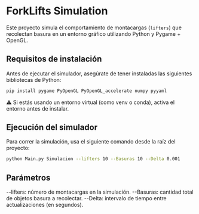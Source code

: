 # ForkLifts Simulation
Este proyecto simula el comportamiento de montacargas (`lifters`) que recolectan basura en un entorno gráfico utilizando Python y Pygame + OpenGL.

## Requisitos de instalación
Antes de ejecutar el simulador, asegúrate de tener instaladas las siguientes bibliotecas de Python:

```bash
pip install pygame PyOpenGL PyOpenGL_accelerate numpy pyyaml
```
⚠️ Si estás usando un entorno virtual (como venv o conda), activa el entorno antes de instalar.

## Ejecución del simulador
Para correr la simulación, usa el siguiente comando desde la raíz del proyecto:

```bash
python Main.py Simulacion --lifters 10 --Basuras 10 --Delta 0.001
```

## Parámetros
--lifters: número de montacargas en la simulación.
--Basuras: cantidad total de objetos basura a recolectar.
--Delta: intervalo de tiempo entre actualizaciones (en segundos).
